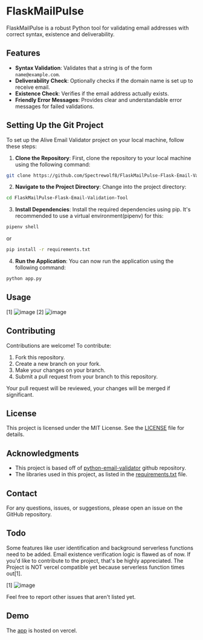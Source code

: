 # FlaskMailPulse

FlaskMailPulse is a robust Python tool for validating email addresses with correct syntax, existence and deliverability.

## Features

- **Syntax Validation**: Validates that a string is of the form `name@example.com`.
- **Deliverability Check**: Optionally checks if the domain name is set up to receive email.
- **Existence Check**: Verifies if the email address actually exists.
- **Friendly Error Messages**: Provides clear and understandable error messages for failed validations.

## Setting Up the Git Project

To set up the Alive Email Validator project on your local machine, follow these steps:

1. **Clone the Repository**: First, clone the repository to your local machine using the following command:

```bash
git clone https://github.com/Spectrewolf8/FlaskMailPulse-Flask-Email-Validation-Tool
```

2. **Navigate to the Project Directory**: Change into the project directory:

```bash
cd FlaskMailPulse-Flask-Email-Validation-Tool
```

3. **Install Dependencies**: Install the required dependencies using pip. It's recommended to use a virtual environment(pipenv) for this:

```bash
pipenv shell
```

or

```bash
pip install -r requirements.txt
```

4. **Run the Application**: You can now run the application using the following command:

```bash
python app.py
```

## Usage

[1]
![image](https://github.com/Spectrewolf8/FlaskMailPulse-Flask-Email-Validation-Tool/assets/69973760/dfa77d71-956f-4484-95bf-ac3547d6a8eb)
[2]
![image](https://github.com/Spectrewolf8/FlaskMailPulse-Flask-Email-Validation-Tool/assets/69973760/dd3e3d0e-5c31-4355-a51e-76d1885a24a7)

## Contributing

Contributions are welcome! To contribute:

1. Fork this repository.
2. Create a new branch on your fork.
3. Make your changes on your branch.
4. Submit a pull request from your branch to this repository.

Your pull request will be reviewed, your changes will be merged if significant.

## License

This project is licensed under the MIT License. See the [LICENSE](LICENSE) file for details.

## Acknowledgments

- This project is based off of [python-email-validator](https://github.com/JoshData/python-email-validator) github repository.
- The libraries used in this project, as listed in the [requirements.txt](requirements.txt) file.

## Contact

For any questions, issues, or suggestions, please open an issue on the GitHub repository.

## Todo

Some features like user identification and background serverless functions need to be added. Email existence verification logic is flawed as of now. If you'd like to contribute to the project, that's be highly appreciated. The Project is NOT vercel compatible yet because serverless function times out[1]. 

[1]
![image](https://github.com/Spectrewolf8/FlaskMailPulse-Flask-Email-Validation-Tool/assets/69973760/e7322680-012a-4ab6-8dcd-6450791f12f6)


Feel free to report other issues that aren't listed yet.

## Demo

The [app](https://python-email-validator.vercel.app/) is hosted on vercel.
